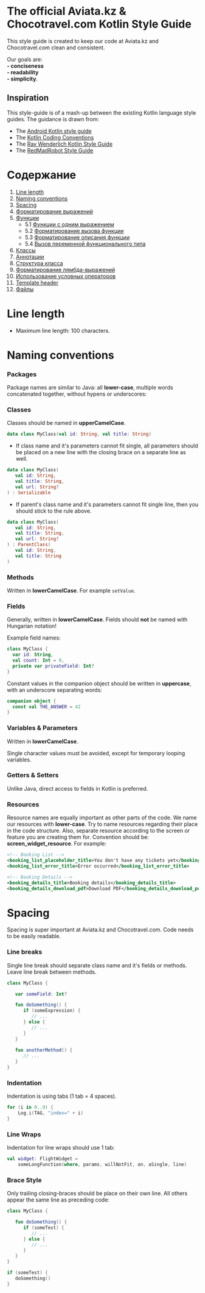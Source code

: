 # <a>The official Aviata.kz & Chocotravel.com Kotlin Style Guide</a>

This style guide is created to keep our code at Aviata.kz and Chocotravel.com clean and consistent. 

Our goals are: 
<br><b>- conciseness</b> 
<br><b>- readability</b>
<br><b>- simplicity</b>.

## Inspiration

This style-guide is of a mash-up between the existing Kotlin language style guides. The guidance is drawn from: 

- The [Android Kotlin style guide](https://android.github.io/kotlin-guides/style.html)
- The [Kotlin Coding Conventions](https://kotlinlang.org/docs/reference/coding-conventions.html) 
- The [Ray Wenderlich Kotlin Style Guide](https://github.com/raywenderlich/kotlin-style-guide#nomenclature)
- The [RedMadRobot Style Guide](https://github.com/RedMadRobot/kotlin-style-guide#naming)

# Содержание
1. [Line length](#linelength)
2. [Naming conventions](#naming)
3. [Spacing](#spacing)
4. [Форматирование выражений](#expression_formating)
5. [Функции](#function)
    * 5.1 [Функции с одним выражением](#function_expression)
    * 5.2 [Форматирование вызова функции](#formating_function_calling)
    * 5.3 [Форматирование описания функции](#formating_function_declaration)
    * 5.4 [Вызов переменной функционального типа](#calling_function_variable)
6. [Классы](#classes)
7. [Аннотации](#annotation)
8. [Структура класса](#class_member_order)
9. [Форматирование лямбда-выражений](#lambda_formating)
10. [Использование условных операторов](#condition_operator)
11. [Template header](#template_header)
12. [Файлы](#files)

# <a name='linelength'>Line length</a>
- Maximum line length: 100 characters.

# <a name='naming'>Naming conventions</a>

### Packages

Package names are similar to Java: all __lower-case__, multiple words concatenated together, without hypens or underscores:

### Classes

Classes should be named in __upperCamelCase__. 

```kotlin
data class MyClass(val id: String, val title: String)
```

- If class name and it's parameters cannot fit single, all parameters should be placed on a new line with the closing brace on a separate line as well. 

```kotlin
data class MyClass(
   val id: String,
   val title: String,
   val url: String?
) : Serializable
```

- If parent's class name and it's parameters cannot fit single line, then you should stick to the rule above.

```kotlin
data class MyClass(
   val id: String,
   val title: String,
   val url: String?
) : ParentClass(
   val id: String,
   val title: String
)
```

### Methods

Written in __lowerCamelCase__. For example `setValue`.

### Fields

Generally, written in __lowerCamelCase__. Fields should **not** be named with Hungarian notation!

Example field names:

```kotlin
class MyClass {
  var id: String,
  val count: Int = 0,
  private var privateField: Int?
}
```

Constant values in the companion object should be written in __uppercase__, with an underscore separating words:

```kotlin
companion object {
  const val THE_ANSWER = 42
}
```

### Variables & Parameters

Written in __lowerCamelCase__.

Single character values must be avoided, except for temporary looping variables.

### Getters & Setters

Unlike Java, direct access to fields in Kotlin is preferred. 

### Resources

Resource names are equally important as other parts of the code. We name our resources with __lower-case__. Try to name resources regarding their place in the code structure. Also, separate resource according to the screen or feature you are creating them for. Convention should be: <b>screen_widget_resource</b>. For example:

```xml
<!-- Booking List -->
<booking_list_placeholder_title>You don't have any tickets yet</booking_list_placeholder_title>
<booking_list_error_title>Error occurred</booking_list_error_title>

<!-- Booking Details -->
<booking_details_title>Booking details</booking_details_title>
<booking_details_download_pdf>Download PDF</booking_details_download_pdf>
```

# <a name='spacing'>Spacing</a>

Spacing is super important at Aviata.kz and Chocotravel.com. Code needs to be easily readable. 

### Line breaks

Single line break should separate class name and it's fields or methods. Leave line break between methods.

```kotlin
class MyClass {

   var someField: Int?

   fun doSomething() {
      if (someExpression) {
         // ...
      } else {
         // ...
      }
   }
   
   fun anotherMethod() {
      // ...
   }
}
```

### Indentation

Indentation is using tabs (1 tab = 4 spaces).

```kotlin
for (i in 0..9) {
    Log.i(TAG, "index=" + i)
}
```

### Line Wraps

Indentation for line wraps should use 1 tab:

```kotlin
val widget: FlightWidget =
    someLongFunction(where, params, willNotFit, on, aSingle, line)
```

### Brace Style

Only trailing closing-braces should be place on their own line. All others appear the same line as preceding code:

```kotlin
class MyClass {

   fun doSomething() {
      if (someTest) {
         // ...
      } else {
         // ...
      }
   }
}
```

```kotlin
if (someTest) {
   doSomething()
}
```
